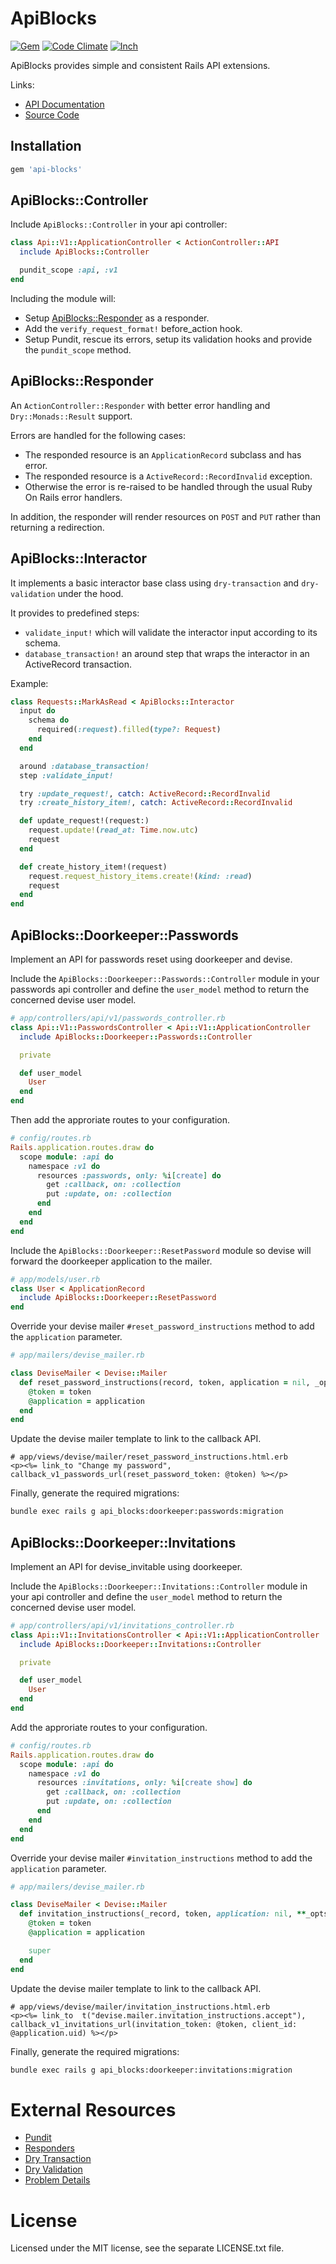 [gem]: https://rubygems.org/gems/api-blocks
[code_climate]: https://codeclimate.com/github/tymate/api-blocks
[inch]: https://inch-ci.org/github/tymate/api-blocks?branch=master

# ApiBlocks

[![Gem](https://img.shields.io/gem/v/api-blocks?style=flat-square)][gem]
[![Code Climate](https://img.shields.io/codeclimate/maintainability/tymate/api-blocks?style=flat-square)][code_climate]
[![Inch](https://inch-ci.org/github/tymate/api-blocks.svg?branch=master)][inch]

ApiBlocks provides simple and consistent Rails API extensions.

Links:

- [API Documentation](https://www.rubydoc.info/gems/api-blocks/0.1.1)
- [Source Code](https://github.com/tymate/api-blocks)

## Installation

```ruby
gem 'api-blocks'
```

## ApiBlocks::Controller

Include `ApiBlocks::Controller` in your api controller:

```ruby
class Api::V1::ApplicationController < ActionController::API
  include ApiBlocks::Controller

  pundit_scope :api, :v1
end
```

Including the module will:

- Setup [ApiBlocks::Responder](#ApiBlocks::Responder) as a responder.
- Add the `verify_request_format!` before_action hook.
- Setup Pundit, rescue its errors, setup its validation hooks and provide the `pundit_scope` method.

## ApiBlocks::Responder

An `ActionController::Responder` with better error handling and `Dry::Monads::Result` support.

Errors are handled for the following cases:

- The responded resource is an `ApplicationRecord` subclass and has error.
- The responded resource is a `ActiveRecord::RecordInvalid` exception.
- Otherwise the error is re-raised to be handled through the usual Ruby On Rails
  error handlers.

In addition, the responder will render resources on `POST` and `PUT` rather than
returning a redirection.

## ApiBlocks::Interactor

It implements a basic interactor base class using `dry-transaction` and `dry-validation` under the hood.

It provides to predefined steps:

- `validate_input!` which will validate the interactor input according to its schema.
- `database_transaction!` an around step that wraps the interactor in an
  ActiveRecord transaction.

Example:

```ruby
class Requests::MarkAsRead < ApiBlocks::Interactor
  input do
    schema do
      required(:request).filled(type?: Request)
    end
  end

  around :database_transaction!
  step :validate_input!

  try :update_request!, catch: ActiveRecord::RecordInvalid
  try :create_history_item!, catch: ActiveRecord::RecordInvalid

  def update_request!(request:)
    request.update!(read_at: Time.now.utc)
    request
  end

  def create_history_item!(request)
    request.request_history_items.create!(kind: :read)
    request
  end
end
```

## ApiBlocks::Doorkeeper::Passwords

Implement an API for passwords reset using doorkeeper and devise.

Include the `ApiBlocks::Doorkeeper::Passwords::Controller` module in your
passwords api controller and define the `user_model` method to return the
concerned devise user model.

```ruby
# app/controllers/api/v1/passwords_controller.rb
class Api::V1::PasswordsController < Api::V1::ApplicationController
  include ApiBlocks::Doorkeeper::Passwords::Controller

  private

  def user_model
    User
  end
end
```

Then add the approriate routes to your configuration.

```ruby
# config/routes.rb
Rails.application.routes.draw do
  scope module: :api do
    namespace :v1 do
      resources :passwords, only: %i[create] do
        get :callback, on: :collection
        put :update, on: :collection
      end
    end
  end
end
```

Include the `ApiBlocks::Doorkeeper::ResetPassword` module so devise will forward
the doorkeeper application to the mailer.

```ruby
# app/models/user.rb
class User < ApplicationRecord
  include ApiBlocks::Doorkeeper::ResetPassword
end
```

Override your devise mailer `#reset_password_instructions` method to add the
`application` parameter.

```ruby
# app/mailers/devise_mailer.rb

class DeviseMailer < Devise::Mailer
  def reset_password_instructions(record, token, application = nil, _opts = {})
    @token = token
    @application = application
  end
end
```

Update the devise mailer template to link to the callback API.

```erb
# app/views/devise/mailer/reset_password_instructions.html.erb
<p><%= link_to "Change my password", callback_v1_passwords_url(reset_password_token: @token) %></p>
```

Finally, generate the required migrations:

```sh
bundle exec rails g api_blocks:doorkeeper:passwords:migration
```

## ApiBlocks::Doorkeeper::Invitations

Implement an API for devise_invitable using doorkeeper.

Include the `ApiBlocks::Doorkeeper::Invitations::Controller` module in your api
controller and define the `user_model` method to return the concerned devise
user model.

```ruby
# app/controllers/api/v1/invitations_controller.rb
class Api::V1::InvitationsController < Api::V1::ApplicationController
  include ApiBlocks::Doorkeeper::Invitations::Controller

  private

  def user_model
    User
  end
end
```

Add the approriate routes to your configuration.

```ruby
# config/routes.rb
Rails.application.routes.draw do
  scope module: :api do
    namespace :v1 do
      resources :invitations, only: %i[create show] do
        get :callback, on: :collection
        put :update, on: :collection
      end
    end
  end
end
```

Override your devise mailer `#invitation_instructions` method to add the
`application` parameter.

```ruby
# app/mailers/devise_mailer.rb

class DeviseMailer < Devise::Mailer
  def invitation_instructions(_record, token, application: nil, **_opts)
    @token = token
    @application = application

    super
  end
end
```

Update the devise mailer template to link to the callback API.

```erb
# app/views/devise/mailer/invitation_instructions.html.erb
<p><%= link_to  t("devise.mailer.invitation_instructions.accept"), callback_v1_invitations_url(invitation_token: @token, client_id: @application.uid) %></p>
```

Finally, generate the required migrations:

```sh
bundle exec rails g api_blocks:doorkeeper:invitations:migration
```

# External Resources

- [Pundit](https://github.com/varvet/pundit)
- [Responders](https://github.com/plataformatec/responders)
- [Dry Transaction](https://dry-rb.org/gems/dry-transaction/0.13/)
- [Dry Validation](https://dry-rb.org/gems/dry-validation/1.3/)
- [Problem Details](https://github.com/nikushi/problem_details)

# License

Licensed under the MIT license, see the separate LICENSE.txt file.

